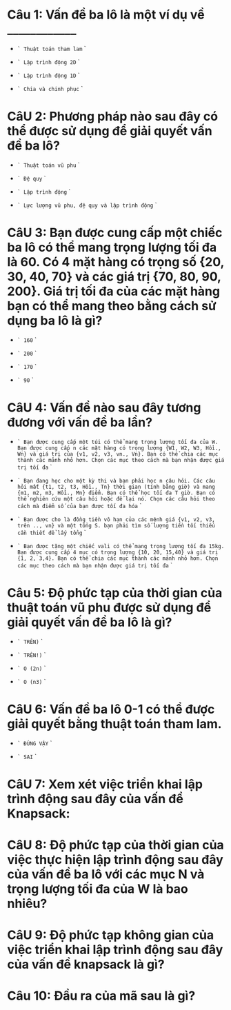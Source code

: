 # Câu 1: Vấn đề ba lô là một ví dụ về ____________

- `` `
  Thuật toán tham lam
  `` `

* `` `
  Lập trình động 2D
  `` `

- `` `
  Lập trình động 1D
  `` `

- `` `
  Chia và chinh phục
  `` `

# CâU 2: Phương pháp nào sau đây có thể được sử dụng để giải quyết vấn đề ba lô?

- `` `
  Thuật toán vũ phu
  `` `

- `` `
  Đệ quy
  `` `

- `` `
  Lập trình động
  `` `

* `` `
  Lực lượng vũ phu, đệ quy và lập trình động
  `` `

# CâU 3: Bạn được cung cấp một chiếc ba lô có thể mang trọng lượng tối đa là 60. Có 4 mặt hàng có trọng số {20, 30, 40, 70} và các giá trị {70, 80, 90, 200}. Giá trị tối đa của các mặt hàng bạn có thể mang theo bằng cách sử dụng ba lô là gì?

* `` `
  160
  `` `

- `` `
  200
  `` `

- `` `
  170
  `` `

- `` `
  90
  `` `

# CâU 4: Vấn đề nào sau đây tương đương với vấn đề ba lần?

- `` `
  Bạn được cung cấp một túi có thể mang trọng lượng tối đa của W. Bạn được cung cấp n các mặt hàng có trọng lượng {W1, W2, W3, Hồi., Wn} và giá trị của {v1, v2, v3, vn., Vn}. Bạn có thể chia các mục thành các mảnh nhỏ hơn. Chọn các mục theo cách mà bạn nhận được giá trị tối đa
  `` `

* `` `
  Bạn đang học cho một kỳ thi và bạn phải học n câu hỏi. Các câu hỏi mất {t1, t2, t3, Hồi., Tn} thời gian (tính bằng giờ) và mang {m1, m2, m3, Hồi., Mn} điểm. Bạn có thể học tối đa T giờ. Bạn có thể nghiên cứu một câu hỏi hoặc để lại nó. Chọn các câu hỏi theo cách mà điểm số của bạn được tối đa hóa
  `` `

- `` `
  Bạn được cho là đồng tiền vô hạn của các mệnh giá {v1, v2, v3, trên .., vn} và một tổng S. bạn phải tìm số lượng tiền tối thiểu cần thiết để lấy tổng
  `` `

- `` `
  Bạn được tặng một chiếc vali có thể mang trọng lượng tối đa 15kg. Bạn được cung cấp 4 mục có trọng lượng {10, 20, 15,40} và giá trị {1, 2, 3,4}. Bạn có thể chia các mục thành các mảnh nhỏ hơn. Chọn các mục theo cách mà bạn nhận được giá trị tối đa
  `` `

# Câu 5: Độ phức tạp của thời gian của thuật toán vũ phu được sử dụng để giải quyết vấn đề ba lô là gì?

- `` `
  TRÊN)
  `` `

- `` `
  TRÊN!)
  `` `

* `` `
  O (2n)
  `` `

- `` `
  O (n3)
  `` `

# CâU 6: Vấn đề ba lô 0-1 có thể được giải quyết bằng thuật toán tham lam.

- `` `
  ĐÚNG VẬY
  `` `

* `` `
  SAI
  `` `

# CâU 7: Xem xét việc triển khai lập trình động sau đây của vấn đề Knapsack:

# CâU 8: Độ phức tạp của thời gian của việc thực hiện lập trình động sau đây của vấn đề ba lô với các mục N và trọng lượng tối đa của W là bao nhiêu?

# CâU 9: Độ phức tạp không gian của việc triển khai lập trình động sau đây của vấn đề knapsack là gì?

# Câu 10: Đầu ra của mã sau là gì?